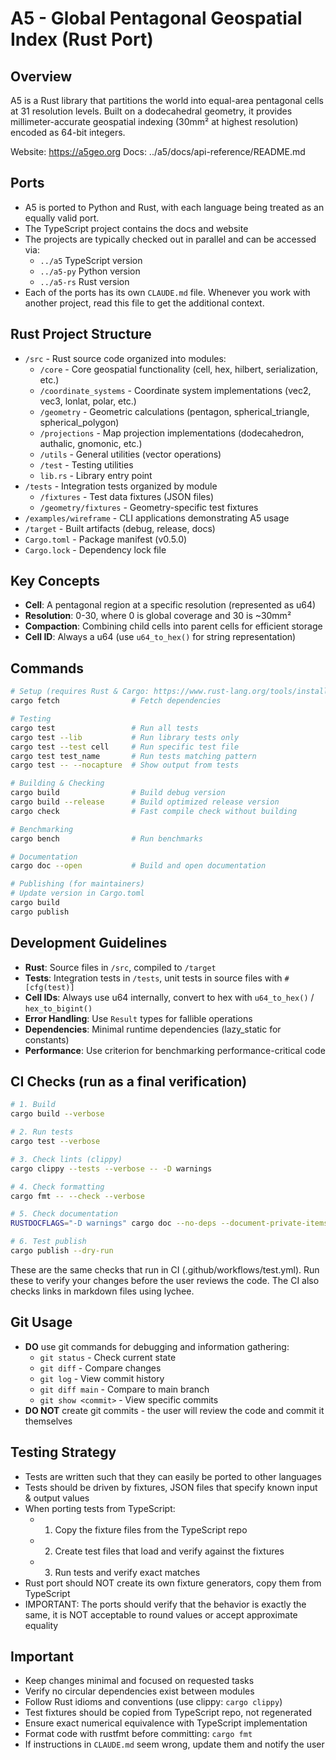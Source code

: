 # A5 - Global Pentagonal Geospatial Index (Rust Port)

## Overview
A5 is a Rust library that partitions the world into equal-area pentagonal cells at 31 resolution levels. Built on a dodecahedral geometry, it provides millimeter-accurate geospatial indexing (30mm² at highest resolution) encoded as 64-bit integers.

Website: https://a5geo.org
Docs: ../a5/docs/api-reference/README.md

## Ports

- A5 is ported to Python and Rust, with each language being treated as an equally valid port.
- The TypeScript project contains the docs and website
- The projects are typically checked out in parallel and can be accessed via:
  - `../a5` TypeScript version
  - `../a5-py` Python version
  - `../a5-rs` Rust version
- Each of the ports has its own `CLAUDE.md` file. Whenever you work with another project, read this file to get the additional context.


## Rust Project Structure
- `/src` - Rust source code organized into modules:
  - `/core` - Core geospatial functionality (cell, hex, hilbert, serialization, etc.)
  - `/coordinate_systems` - Coordinate system implementations (vec2, vec3, lonlat, polar, etc.)
  - `/geometry` - Geometric calculations (pentagon, spherical_triangle, spherical_polygon)
  - `/projections` - Map projection implementations (dodecahedron, authalic, gnomonic, etc.)
  - `/utils` - General utilities (vector operations)
  - `/test` - Testing utilities
  - `lib.rs` - Library entry point
- `/tests` - Integration tests organized by module
  - `/fixtures` - Test data fixtures (JSON files)
  - `/geometry/fixtures` - Geometry-specific test fixtures
- `/examples/wireframe` - CLI applications demonstrating A5 usage
- `/target` - Built artifacts (debug, release, docs)
- `Cargo.toml` - Package manifest (v0.5.0)
- `Cargo.lock` - Dependency lock file

## Key Concepts
- **Cell**: A pentagonal region at a specific resolution (represented as u64)
- **Resolution**: 0-30, where 0 is global coverage and 30 is ~30mm²
- **Compaction**: Combining child cells into parent cells for efficient storage
- **Cell ID**: Always a u64 (use `u64_to_hex()` for string representation)

## Commands
```bash
# Setup (requires Rust & Cargo: https://www.rust-lang.org/tools/install)
cargo fetch                # Fetch dependencies

# Testing
cargo test                 # Run all tests
cargo test --lib           # Run library tests only
cargo test --test cell     # Run specific test file
cargo test test_name       # Run tests matching pattern
cargo test -- --nocapture  # Show output from tests

# Building & Checking
cargo build                # Build debug version
cargo build --release      # Build optimized release version
cargo check                # Fast compile check without building

# Benchmarking
cargo bench                # Run benchmarks

# Documentation
cargo doc --open           # Build and open documentation

# Publishing (for maintainers)
# Update version in Cargo.toml
cargo build
cargo publish
```

## Development Guidelines
- **Rust**: Source files in `/src`, compiled to `/target`
- **Tests**: Integration tests in `/tests`, unit tests in source files with `#[cfg(test)]`
- **Cell IDs**: Always use u64 internally, convert to hex with `u64_to_hex()` / `hex_to_bigint()`
- **Error Handling**: Use `Result` types for fallible operations
- **Dependencies**: Minimal runtime dependencies (lazy_static for constants)
- **Performance**: Use criterion for benchmarking performance-critical code

## CI Checks (run as a final verification)
```bash
# 1. Build
cargo build --verbose

# 2. Run tests
cargo test --verbose

# 3. Check lints (clippy)
cargo clippy --tests --verbose -- -D warnings

# 4. Check formatting
cargo fmt -- --check --verbose

# 5. Check documentation
RUSTDOCFLAGS="-D warnings" cargo doc --no-deps --document-private-items --all-features --examples

# 6. Test publish
cargo publish --dry-run
```

These are the same checks that run in CI (.github/workflows/test.yml). Run these to verify your changes before the user reviews the code. The CI also checks links in markdown files using lychee.

## Git Usage

- **DO** use git commands for debugging and information gathering:
  - `git status` - Check current state
  - `git diff` - Compare changes
  - `git log` - View commit history
  - `git diff main` - Compare to main branch
  - `git show <commit>` - View specific commits
- **DO NOT** create git commits - the user will review the code and commit it themselves

## Testing Strategy

- Tests are written such that they can easily be ported to other languages
- Tests should be driven by fixtures, JSON files that specify known input & output values
- When porting tests from TypeScript:
  - 1. Copy the fixture files from the TypeScript repo
  - 2. Create test files that load and verify against the fixtures
  - 3. Run tests and verify exact matches
- Rust port should NOT create its own fixture generators, copy them from TypeScript
- IMPORTANT: The ports should verify that the behavior is exactly the same, it is NOT acceptable to round values or accept approximate equality

## Important
- Keep changes minimal and focused on requested tasks
- Verify no circular dependencies exist between modules
- Follow Rust idioms and conventions (use clippy: `cargo clippy`)
- Test fixtures should be copied from TypeScript repo, not regenerated
- Ensure exact numerical equivalence with TypeScript implementation
- Format code with rustfmt before committing: `cargo fmt`
- If instructions in `CLAUDE.md` seem wrong, update them and notify the user
